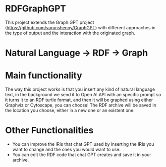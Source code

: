 # RDFGraphGPT
This project extends the Graph GPT project (https://github.com/varunshenoy/GraphGPT) with different approaches in the type of output and the interaction with the originated graph. 
# Natural Language -> RDF -> Graph
# Main functionality
The way this project works is that you insert any kind of natural language text, in the background we send it to Open AI API with an specific prompt so it turns it to an RDF turtle format, and then it will be graphed using either Graphviz or Cytoscape, you can choose!
The RDF archive will be saved in the location you choose, either in a new one or an existent one.
# Other Functionalities
* You can improve the IRIs that chat GPT used by inserting the IRIs you want to change and the ones you would want to use.
* You can edit the RDF code that chat GPT creates and save it in your archive.
